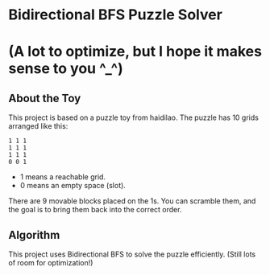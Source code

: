 # Bidirectional BFS  Puzzle Solver
# (A lot to optimize, but I hope it makes sense to you ^_^)

## About the Toy
This project is based on a puzzle toy from haidilao.
The puzzle has 10 grids arranged like this:
```
1 1 1
1 1 1
1 1 1
0 0 1
```

- 1 means a reachable grid.
- 0 means an empty space (slot).

There are 9 movable blocks placed on the 1s.
You can scramble them, and the goal is to bring them back into the correct order.
## Algorithm
This project uses Bidirectional BFS to solve the puzzle efficiently.
(Still lots of room for optimization!)
